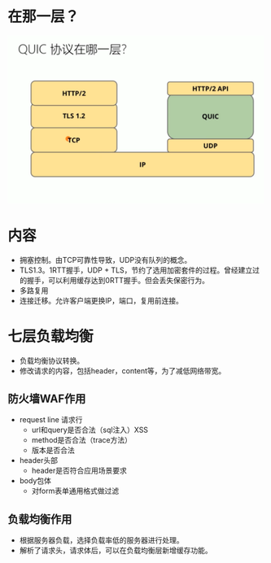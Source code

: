 # 在那一层？
![](/image/cdb65ecc64d8cbb10c8d720f2400c14.png)

# 内容
- 拥塞控制。由TCP可靠性导致，UDP没有队列的概念。
- TLS1.3。1RTT握手，UDP + TLS，节约了选用加密套件的过程。曾经建立过的握手，可以利用缓存达到0RTT握手。但会丢失保密行为。
- 多路复用
- 连接迁移。允许客户端更换IP，端口，复用前连接。

# 七层负载均衡
- 负载均衡协议转换。
- 修改请求的内容，包括header，content等，为了减低网络带宽。

## 防火墙WAF作用
- request line 请求行
  - url和query是否合法（sql注入）XSS
  - method是否合法（trace方法）
  - 版本是否合法
- header头部
  - header是否符合应用场景要求
- body包体
  - 对form表单通用格式做过滤

## 负载均衡作用
- 根据服务器负载，选择负载率低的服务器进行处理。
- 解析了请求头，请求体后，可以在负载均衡层新增缓存功能。